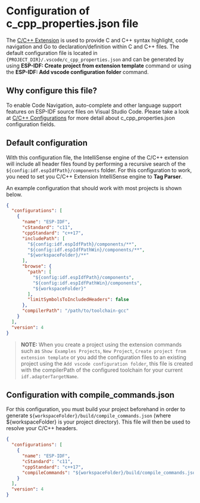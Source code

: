# Configuration of c_cpp_properties.json file

The [C/C++ Extension](https://marketplace.visualstudio.com/items?itemName=ms-vscode.cpptools) is used to provide C and C++ syntax highlight, code navigation and Go to declaration/definition within C and C++ files.
The default configuration file is located in `{PROJECT_DIR}/.vscode/c_cpp_properties.json` and can be generated by using **ESP-IDF: Create project from extension template** command or using the **ESP-IDF: Add vscode configuration folder** command.

## Why configure this file?

To enable Code Navigation, auto-complete and other language support features on ESP-IDF source files on Visual Studio Code. Please take a look at [C/C++ Configurations](https://code.visualstudio.com/docs/cpp/config-linux#_cc-configurations) for more detail about c_cpp_properties.json configuration fields.

## Default configuration

With this configuration file, the IntelliSense engine of the C/C++ extension will include all header files found by performing a recursive search of the `${config:idf.espIdfPath}/components` folder.
For this configuration to work, you need to set you C/C++ Extension IntelliSense engine to **Tag Parser**.

An example configuration that should work with most projects is shown below.

```json
{
  "configurations": [
    {
      "name": "ESP-IDF",
      "cStandard": "c11",
      "cppStandard": "c++17",
      "includePath": [
        "${config:idf.espIdfPath}/components/**",
        "${config:idf.espIdfPathWin}/components/**",
        "${workspaceFolder}/**"
      ],
      "browse": {
        "path": [
          "${config:idf.espIdfPath}/components",
          "${config:idf.espIdfPathWin}/components",
          "${workspaceFolder}"
        ],
        "limitSymbolsToIncludedHeaders": false
      },
      "compilerPath": "/path/to/toolchain-gcc"
    }
  ],
  "version": 4
}
```

  > **NOTE:** When you create a project using the extension commands such as `Show Examples Projects`, `New Project`, `Create project from extension template` or you add the configuration files to an existing project using the `Add vscode configuration folder`, this file is created with the compilerPath of the configured toolchain for your current `idf.adapterTargetName`.

## Configuration with compile_commands.json

For this configuration, you must build your project beforehand in order to generate `${workspaceFolder}/build/compile_commands.json` (where \${workspaceFolder} is your project directory). This file will then be used to resolve your C/C++ headers.

```json
{
  "configurations": [
    {
      "name": "ESP-IDF",
      "cStandard": "c11",
      "cppStandard": "c++17",
      "compileCommands": "${workspaceFolder}/build/compile_commands.json"
    }
  ],
  "version": 4
}
```
